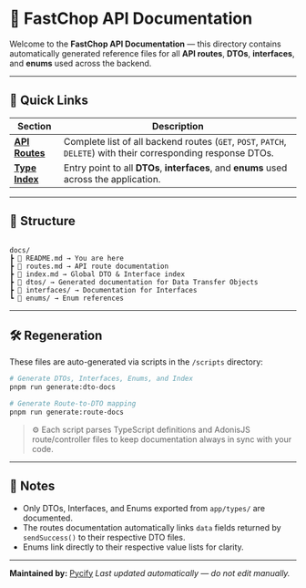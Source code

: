 # 📘 FastChop API Documentation

Welcome to the **FastChop API Documentation** — this directory contains automatically generated reference files for all **API routes**, **DTOs**, **interfaces**, and **enums** used across the backend.

---

## 🚀 Quick Links

| Section                       | Description                                                                                                    |
| ----------------------------- | -------------------------------------------------------------------------------------------------------------- |
| [**API Routes**](./routes.md) | Complete list of all backend routes (`GET`, `POST`, `PATCH`, `DELETE`) with their corresponding response DTOs. |
| [**Type Index**](./index.md)  | Entry point to all **DTOs**, **interfaces**, and **enums** used across the application.                        |

---

## 🧩 Structure

```

docs/
┣ 📄 README.md → You are here
┣ 📄 routes.md → API route documentation
┣ 📄 index.md → Global DTO & Interface index
┣ 📁 dtos/ → Generated documentation for Data Transfer Objects
┣ 📁 interfaces/ → Documentation for Interfaces
┗ 📁 enums/ → Enum references

```

---

## 🛠️ Regeneration

These files are auto-generated via scripts in the `/scripts` directory:

```bash
# Generate DTOs, Interfaces, Enums, and Index
pnpm run generate:dto-docs

# Generate Route-to-DTO mapping
pnpm run generate:route-docs
```

> ⚙️ Each script parses TypeScript definitions and AdonisJS route/controller files to keep documentation always in sync with your code.

---

## 🧠 Notes

- Only DTOs, Interfaces, and Enums exported from `app/types/` are documented.
- The routes documentation automatically links `data` fields returned by `sendSuccess()` to their respective DTO files.
- Enums link directly to their respective value lists for clarity.

---

**Maintained by:** [Pycify](https://github.com/Pycify)
_Last updated automatically — do not edit manually._
